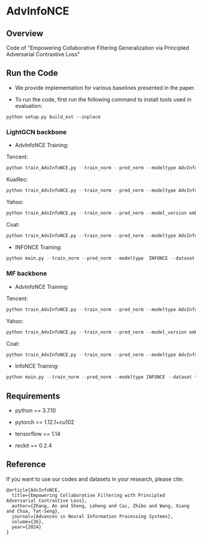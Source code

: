 # AdvInfoNCE


## Overview

Code of "Empowering Collaborative Filtering Generalization via Principled Adversarial Contrastive Loss"


## Run the Code

- We provide implementation for various baselines presented in the paper.

- To run the code, first run the following command to install tools used in evaluation:

```
python setup.py build_ext --inplace
```

### LightGCN backbone

- AdvInfoNCE Training:

Tencent:
```python
python train_AdvInfoNCE.py --train_norm --pred_norm --modeltype AdvInfoNCE --model_version embed --dataset tencent_synthetic --n_layers 2 --lr 1e-3 --batch_size 2048 --neg_sample 128 --tau 0.09 --adv_lr 5e-5 --eta_epochs 7 --k_neg 64 --patience 20 --dsc sota_tencent_lgn
```

KuaiRec:
```python
python train_AdvInfoNCE.py --train_norm --pred_norm --modeltype AdvInfoNCE --model_version embed  --dataset kuairec2 --n_layers 2 --neg_sample 128 --tau 2 --lr 3e-5 --batch_size 2048 --adv_lr 5e-5 --eta_epochs 12 --warm_up_epochs 0 --adv_interval 5 --dsc sota_kuairec_lgn
```

Yahoo:
```python
python train_AdvInfoNCE.py --train_norm --pred_norm --model_version embed --modeltype AdvInfoNCE --dataset yahoo.new --n_layers 2 --neg_sample 64 --tau 0.28 --lr 5e-4 --batch_size 1024 --adv_lr 1e-4 --eta_epochs 13 --dsc sota_yahoo_lgn
```

Coat:
```python
python train_AdvInfoNCE.py --train_norm --pred_norm --modeltype AdvInfoNCE --model_version embed --dataset coat --n_layers 2 --neg_sample 64 --tau 0.75 --lr 1e-3 --batch_size 1024 --adv_lr 1e-2 --eta_epochs 20 --adv_interval 15 --dsc sota_coat_lgn
```

- INFONCE Training:

```python
python main.py --train_norm --pred_norm --modeltype  INFONCE --dataset kuairec2 --n_layers 2 --batch_size 2048 --lr 3e-5 --neg_sample 128 --tau 2  --dsc infonce
```

### MF backbone

- AdvInfoNCE Training:

Tencent:
```python
python train_AdvInfoNCE.py --train_norm --pred_norm --modeltype AdvInfoNCE --model_version embed --dataset tencent_synthetic --n_layers 0 --lr 1e-3 --batch_size 2048 --neg_sample 128 --tau 0.09 --adv_lr 5e-5 --eta_epochs 8 --patience 20 --dsc sota_tencent
```

Yahoo:
```python
python train_AdvInfoNCE.py --train_norm --pred_norm --model_version embed --modeltype AdvInfoNCE --dataset yahoo.new --n_layers 0 --neg_sample 64 --tau 0.28 --lr 5e-4 --batch_size 1024 --adv_lr 1e-4 --eta_epochs 12 --dsc sota_yahoo
```

Coat:

```python
python train_AdvInfoNCE.py --train_norm --pred_norm --modeltype AdvInfoNCE --model_version embed --dataset coat --n_layers 0 --neg_sample 64 --tau 0.75 --lr 1e-3 --batch_size 1024 --adv_lr 1e-2 --eta_epochs 18 --adv_interval 15 --dsc sota_coat
```

- InfoNCE Training:

```python
python main.py --train_norm --pred_norm --modeltype INFONCE --dataset tencent_synthetic --n_layers 0 --tau 0.09 --neg_sample 128 --batch_size 2048 --lr 1e-3 --dsc infonce
```


## Requirements

- python == 3.7.10

- pytorch == 1.12.1+cu102

- tensorflow == 1.14

- reckit == 0.2.4

## Reference
If you want to use our codes and datasets in your research, please cite:

```
@article{AdvInfoNCE,
  title={Empowering Collaborative Filtering with Principled Adversarial Contrastive Loss},
  author={Zhang, An and Sheng, Leheng and Cai, Zhibo and Wang, Xiang and Chua, Tat-Seng},
  journal={Advances in Neural Information Processing Systems},
  volume={36},
  year={2024}
}
```


